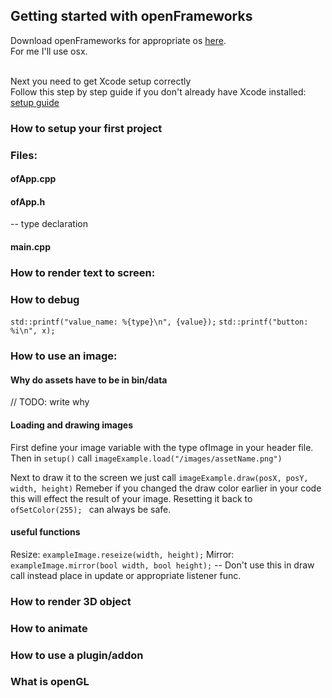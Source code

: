 ## Getting started with openFrameworks

Download openFrameworks for appropriate os [here](http://openframeworks.cc/download/).<br>
For me I'll use osx.<br>
<br>

Next you need to get Xcode setup correctly<br>
Follow this step by step guide if you don't already have Xcode installed: [setup guide](http://openframeworks.cc/setup/xcode/)


### How to setup your first project



### Files:
#### ofApp.cpp


#### ofApp.h
-- type declaration

#### main.cpp


### How to render text to screen:
### How to debug
`std::printf("value_name: %{type}\n", {value});`
`std::printf("button: %i\n", x);`
### How to use an image:
  #### Why do assets have to be in bin/data
  // TODO: write why
  #### Loading and drawing images
  First define your image variable with the type ofImage in your header file.
  Then in `setup()` call `imageExample.load("/images/assetName.png")`

  Next to draw it to the screen we just call `imageExample.draw(posX, posY, width, height)`
  Remeber if you changed the draw color earlier in your code this will effect the result of your image. Resetting it back to `ofSetColor(255); ` can always be safe.

  #### useful functions
  Resize: `exampleImage.reseize(width, height);`
  Mirror: `exampleImage.mirror(bool width, bool height);` -- Don't use this in draw call instead place in update or appropriate listener func.

### How to render 3D object

### How to animate
### How to use a plugin/addon



### What is openGL
